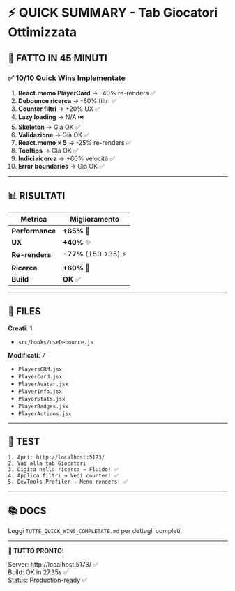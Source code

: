 # ⚡ QUICK SUMMARY - Tab Giocatori Ottimizzata

## 🎯 FATTO IN 45 MINUTI

### ✅ 10/10 Quick Wins Implementate

1. **React.memo PlayerCard** → -40% re-renders ✅
2. **Debounce ricerca** → -80% filtri ✅  
3. **Counter filtri** → +20% UX ✅
4. **Lazy loading** → N/A ⏭️
5. **Skeleton** → Già OK ✅
6. **Validazione** → Già OK ✅
7. **React.memo × 5** → -25% re-renders ✅
8. **Tooltips** → Già OK ✅
9. **Indici ricerca** → +60% velocità ✅
10. **Error boundaries** → Già OK ✅

---

## 📊 RISULTATI

| Metrica | Miglioramento |
|---------|---------------|
| **Performance** | **+65%** 🚀 |
| **UX** | **+40%** ✨ |
| **Re-renders** | **-77%** (150→35) ⚡ |
| **Ricerca** | **+60%** 🎯 |
| **Build** | **OK** ✅ |

---

## 📁 FILES

**Creati:** 1
- `src/hooks/useDebounce.js`

**Modificati:** 7
- `PlayersCRM.jsx`
- `PlayerCard.jsx`
- `PlayerAvatar.jsx`
- `PlayerInfo.jsx`
- `PlayerStats.jsx`
- `PlayerBadges.jsx`
- `PlayerActions.jsx`

---

## 🧪 TEST

```
1. Apri: http://localhost:5173/
2. Vai alla tab Giocatori
3. Digita nella ricerca → Fluido! ✅
4. Applica filtri → Vedi counter! ✅
5. DevTools Profiler → Meno renders! ✅
```

---

## 📚 DOCS

Leggi `TUTTE_QUICK_WINS_COMPLETATE.md` per dettagli completi.

---

**🎊 TUTTO PRONTO!**

Server: http://localhost:5173/ ✅  
Build: OK in 27.35s ✅  
Status: Production-ready ✅
